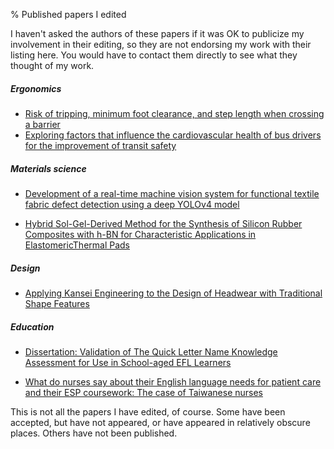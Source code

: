 % Published papers I edited

I haven't asked the authors of these papers if it was OK to publicize my involvement in their editing, so they are not endorsing my work with their listing here. You would have to contact them directly to see what they thought of my work.

##### Ergonomics

* [Risk of tripping, minimum foot clearance, and step length when crossing a barrier](https://www.semanticscholar.org/paper/Risk-of-tripping%2C-minimum-foot-clearance%2C-and-step-Zhao-Li/7226d6cc8dbaf65ba3cd093a583177099cf1bdb7)
* [Exploring factors that influence the cardiovascular health of bus drivers for the improvement of transit safety](https://pubmed.ncbi.nlm.nih.gov/36046884/)

##### Materials science

* [Development of a real-time machine vision system for functional textile fabric defect detection using a deep YOLOv4 model](https://journals.sagepub.com/doi/abs/10.1177/00405175211034241)

* [Hybrid Sol-Gel-Derived Method for the Synthesis of Silicon Rubber Composites with h-BN for Characteristic Applications in ElastomericThermal Pads](https://journals.sagepub.com/doi/abs/10.1177/00405175211069867)

##### Design

* [Applying Kansei Engineering to the Design of Headwear with Traditional Shape Features](https://www.semanticscholar.org/paper/Applying-Kansei-engineering-to-the-design-of-pieces-Tsai-Hsu/38b7e047b4356ef2f31b164d6e18d7629c1852b5)

##### Education

* [Dissertation: Validation of The Quick Letter Name Knowledge Assessment for Use in School-aged EFL Learners](https://hdl.handle.net/11296/am9ew5)

* [What do nurses say about their English language needs for patient care and their ESP coursework: The case of Taiwanese nurses](https://www.sciencedirect.com/science/article/pii/S0889490617303654)

This is not all the papers I have edited, of course. Some have been accepted, but have not appeared, or have appeared in relatively obscure places. Others have not been published.
